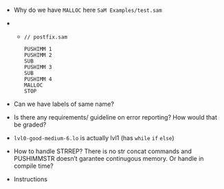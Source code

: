 + Why do we have `MALLOC` here `SaM Examples/test.sam`

+ + ```
    // postfix.sam
    
    PUSHIMM 1
    PUSHIMM 2
    SUB
    PUSHIMM 3
    SUB
    PUSHIMM 4
    MALLOC 
    STOP
    ```

+ Can we have labels of same name?
+ Is there any requirements/ guideline on error reporting? How would that be graded?
+ `lvl0-good-medium-6.lo` is actually lvl1 (has `while` `if` `else`)
+ How to handle STRREP? There is no str concat commands and PUSHIMMSTR doesn’t garantee continugous memory. Or handle in compile time?

+ Instructions

